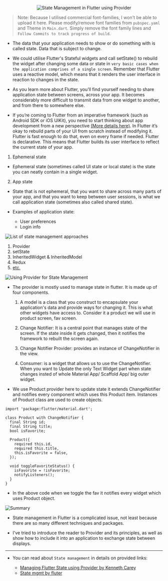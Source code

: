 <p align="center">
  <img src="https://user-images.githubusercontent.com/47301282/123061551-5e8d5380-d429-11eb-9086-a1fbccc257e7.png" alt="State Management in Flutter using Provider"/>
</p>

> Note: Because I utilised commercial font-families, I won't be able to upload it here. Please modify/remove font families from `pubspec.yaml` and Theme in `Main.dart`. Simply remove the font family lines and `Follow Commits to track progress of build`.

- The data that your application needs to show or do something with is called state. Data that is subject to change.

- We could utilise Flutter's Stateful widgets and call setState() to rebuild the widget after changing some data or state in `very basic cases when the application comprises of a single screen`. Remember that Flutter uses a reactive model, which means that it renders the user interface in reaction to changes in the state.

- As you learn more about Flutter, you'll find yourself needing to share application state between screens, across your app.
  It becomes considerably more difficult to transmit data from one widget to another, and from there to somewhere else.

- If you’re coming to Flutter from an imperative framework (such as Android SDK or iOS UIKit), you need to start thinking about app development from a new perspective [(More details here)](https://flutter.dev/docs/development/data-and-backend/state-mgmt). In Flutter it’s okay to rebuild parts of your UI from scratch instead of modifying it. Flutter is fast enough to do that, even on every frame if needed. Flutter is declarative. This means that Flutter builds its user interface to reflect the current state of your app.

1. Ephemeral state

- Ephemeral state (sometimes called UI state or local state) is the state you can neatly contain in a single widget.

2. App state

- State that is not ephemeral, that you want to share across many parts of your app, and that you want to keep between user sessions, is what we call application state (sometimes also called shared state).

- Examples of application state:

  - User preferences
  - Login info

<p>
  <img src="https://user-images.githubusercontent.com/47301282/123061548-5df4bd00-d429-11eb-8fcd-2b3480ff6d61.png" alt="List of state management approaches"/>
</p>

1. Provider
2. setState
3. InheritedWidget & InheritedModel
4. Redux
5. [etc.](https://flutter.dev/docs/development/data-and-backend/state-mgmt/options)

<p>
  <img src="https://user-images.githubusercontent.com/47301282/123061562-5fbe8080-d429-11eb-8d68-20520a93f45c.png" alt="Using Provider for State Management"/>
</p>

- The provider is mostly used to manage state in flutter. It is made up of four components.

  1. A model is a class that you construct to encapsulate your application's data and provide ways for changing it. This is what other widgets have access to. Consider it a product we will use in product screen, fav screen.

  2. Change Notifier: It is a central point that manages state of the screen. If the state inside it gets changed, then it notifies the framework to rebuilt the screen again.

  3. Change Notifier Provider: provides an instance of ChangeNotifier in the view.

  4. Consumer: is a widget that allows us to use the ChangeNotifier. When you want to Update the only Text Widget part when state changes insted of whole Material App/ Scaffold App/ big outer widget.

- We use Product provider here to update state it extends ChangeNotifier and notifies every component which uses this Product item. Instances of Product class are used to create objects.

```
import 'package:flutter/material.dart';

class Product with ChangeNotifier {
  final String id;
  final String title;
  bool isFavorite;

  Product({
    required this.id,
    required this.title,
    this.isFavorite = false,
  });

  void toggleFavoriteStatus() {
    isFavorite = !isFavorite;
    notifyListeners();
  }
}
```

- In the above code when we toggle the fav it notifies every widget which uses Product object.

<p>
  <img src="https://user-images.githubusercontent.com/47301282/123061559-5fbe8080-d429-11eb-9ac3-437ae6c0739e.png" alt="Summary" />
</p>

- State management in Flutter is a complicated issue, not least because there are so many different techniques and packages.

- I've tried to introduce the reader to Provider and its principles, as well as show how to include it into an application to exchange state between displays.

---

- You can read about `State management` in details on provided links:

  - [Managing Flutter State using Provider by Kenneth Carey](https://medium.com/flutter-community/managing-flutter-state-using-provider-e26c78060c26)
  - [State mgmt by fluter](https://flutter.dev/docs/development/data-and-backend/state-mgmt)
